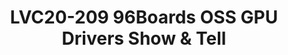 ---
categories:
- lvc20
description: 96Boards keeps OSS first and we love OSS GPU Drivers. This will be a
  show and tell session about all the 96Boards development boards that are capable
  and run OSS GPU drivers.<br>The session will introduce the GNU/Linux graphics stack
  and the concept of Reverse Engineered GPU Drivers. Followed by a lot of Demos or
  pre-recorded videos of devices running benchmarks.
image: /assets/images/featured-images/lvc20/LVC20-209.png
session_id: LVC20-209
session_room: '[Track 1] IoT/Edge/Embedded'
session_slot:
  end_time: 2020-09-23 10:55
  start_time: 2020-09-23 10:30
session_speakers:
- speaker_bio: Open source software and hardware enthusiast. Currently working at
    96Boards, Linaro as a full-time Maker.
  speaker_company: Linaro
  speaker_image: http://avatars.sched.co/2/b9/7234964/avatar.jpg.320x320px.jpg?0b4
  speaker_name: Sahaj Sarup
  speaker_position: Application Engineer
  speaker_role: attendee, speaker
session_track: 96Boards
tag: session
tags: 96Boards
title: LVC20-209 96Boards OSS GPU Drivers Show & Tell
---